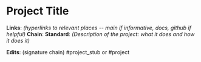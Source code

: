 
# Project Title
**Links**: *(hyperlinks to relevant places -- main if informative, docs, github if helpful)*
**Chain**: 
**Standard**: 
*(Description of the project: what it does and how it does it)*

**Edits**: (signature chain)
\#project_stub or \#project